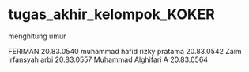 # tugas_akhir_kelompok_KOKER
menghitung umur

FERIMAN 20.83.0540
muhammad hafid rizky pratama 20.83.0542
Zaim irfansyah arbi 20.83.0557
Muhammad Alghifari A 20.83.0564
